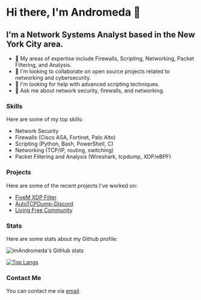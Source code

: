 # Hi there, I'm Andromeda 👋

## I'm a Network Systems Analyst based in the New York City area.

- 🔭 My areas of expertise include Firewalls, Scripting, Networking, Packet Filtering, and Analysis.
- 👯 I'm looking to collaborate on open source projects related to networking and cybersecurity.
- 🤔 I'm looking for help with advanced scripting techniques.
- 💬 Ask me about network security, firewalls, and networking.

### Skills

Here are some of my top skills:

- Network Security
- Firewalls (Cisco ASA, Fortinet, Palo Alto)
- Scripting (Python, Bash, PowerShell, C)
- Networking (TCP/IP, routing, switching)
- Packet Filtering and Analysis (Wireshark, tcpdump, XDP/eBPF)

### Projects

Here are some of the recent projects I've worked on:

- [FiveM XDP Filter](https://github.com/ImAndromeda/FiveM-XDP-Filter)
- [AutoTCPDump-Discord](https://github.com/ImAndromeda/AutoTCPDump-Discord)
- [Living Free Community](https://livingfreep.com)

### Stats

Here are some stats about my Github profile:

![ImAndromeda's GitHub stats](https://github-readme-stats.vercel.app/api?username=ImAndromeda&show_icons=true&theme=radical)

[![Top Langs](https://github-readme-stats.vercel.app/api/top-langs/?username=ImAndromeda&layout=compact)](https://github.com/ImAndromeda/github-readme-stats)

### Contact Me

You can contact me via [email](itsandromeda@riseup.net).
